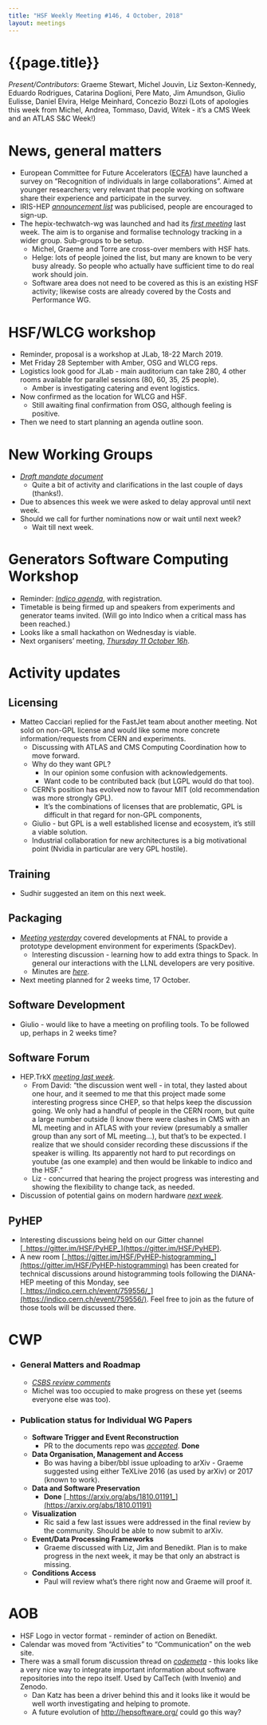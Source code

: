 ```yaml
---
title: "HSF Weekly Meeting #146, 4 October, 2018"
layout: meetings
---
```


# {{page.title}}

_Present/Contributors_: Graeme Stewart, Michel Jouvin, Liz Sexton-Kennedy,
Eduardo Rodrigues, Catarina Doglioni, Pere Mato, Jim Amundson, Giulio Eulisse,
Daniel Elvira, Helge Meinhard, Concezio Bozzi (Lots of apologies this week from
Michel, Andrea, Tommaso, David, Witek - it’s a CMS Week and an ATLAS S&C Week!)

# News, general matters

- European Committee for Future Accelerators ([ECFA](https://ecfa.web.cern.ch/))
  have launched a survey on “Recognition of individuals in large
  collaborations”. Aimed at younger researchers; very relevant that people
  working on software share their experience and participate in the survey.
- IRIS-HEP
  [_announcement list_](https://groups.google.com/a/iris-hep.org/forum/#!forum/announcements)
  was publicised, people are encouraged to sign-up.
- The hepix-techwatch-wg was launched and had its
  [_first meeting_](https://indico.cern.ch/event/759721/) last week. The aim is
  to organise and formalise technology tracking in a wider group. Sub-groups to
  be setup.
  - Michel, Graeme and Torre are cross-over members with HSF hats.
  - Helge: lots of people joined the list, but many are known to be very busy
    already. So people who actually have sufficient time to do real work should
    join.
  - Software area does not need to be covered as this is an existing HSF
    activity; likewise costs are already covered by the Costs and Performance
    WG.

# HSF/WLCG workshop

- Reminder, proposal is a workshop at JLab, 18-22 March 2019.
- Met Friday 28 September with Amber, OSG and WLCG reps.
- Logistics look good for JLab - main auditorium can take 280, 4 other rooms
  available for parallel sessions (80, 60, 35, 25 people).
  - Amber is investigating catering and event logistics.
- Now confirmed as the location for WLCG and HSF.
  - Still awaiting final confirmation from OSG, although feeling is positive.
- Then we need to start planning an agenda outline soon.

# New Working Groups

- [_Draft mandate document_](https://docs.google.com/document/d/1lvgBqCk1kWgY90iAkjl84eLbO3b1qllEDRvG8FVfemI/edit?usp=sharing)
  - Quite a bit of activity and clarifications in the last couple of days
    (thanks!).
- Due to absences this week we were asked to delay approval until next week.
- Should we call for further nominations now or wait until next week?
  - Wait till next week.

# Generators Software Computing Workshop

- Reminder: [_Indico agenda_](https://indico.cern.ch/event/751693/), with
  registration.
- Timetable is being firmed up and speakers from experiments and generator teams
  invited. (Will go into Indico when a critical mass has been reached.)
- Looks like a small hackathon on Wednesday is viable.
- Next organisers’ meeting,
  [_Thursday 11 October 16h_](https://indico.cern.ch/event/763170/).

# Activity updates

## Licensing

- Matteo Cacciari replied for the FastJet team about another meeting. Not sold
  on non-GPL license and would like some more concrete information/requests from
  CERN and experiments.
  - Discussing with ATLAS and CMS Computing Coordination how to move forward.
  - Why do they want GPL?
    - In our opinion some confusion with acknowledgements.
    - Want code to be contributed back (but LGPL would do that too).
  - CERN’s position has evolved now to favour MIT (old recommendation was more
    strongly GPL).
    - It’s the combinations of licenses that are problematic, GPL is difficult
      in that regard for non-GPL components,
  - Giulio - but GPL is a well established license and ecosystem, it’s still a
    viable solution.
  - Industrial collaboration for new architectures is a big motivational point
    (Nvidia in particular are very GPL hostile).

## Training

- Sudhir suggested an item on this next week.

## Packaging

- [_Meeting yesterday_](https://indico.cern.ch/event/758817/) covered
  developments at FNAL to provide a prototype development environment for
  experiments (SpackDev).
  - Interesting discussion - learning how to add extra things to Spack. In
    general our interactions with the LLNL developers are very positive.
  - Minutes are [_here_](https://github.com/HSF/hsf.github.io/pull/385).
- Next meeting planned for 2 weeks time, 17 October.

## Software Development

- Giulio - would like to have a meeting on profiling tools. To be followed up,
  perhaps in 2 weeks time?

## Software Forum

- HEP.TrkX [_meeting last week_](https://indico.cern.ch/event/745416/).
  - From David: “the discussion went well - in total, they lasted about one
    hour, and it seemed to me that this project made some interesting progress
    since CHEP, so that helps keep the discussion going. We only had a handful
    of people in the CERN room, but quite a large number outside (I know there
    were clashes in CMS with an ML meeting and in ATLAS with your review
    (presumably a smaller group than any sort of ML meeting...), but that’s to
    be expected. I realize that we should consider recording these discussions
    if the speaker is willing. Its apparently not hard to put recordings on
    youtube (as one example) and then would be linkable to indico and the HSF.”
  - Liz - concurred that hearing the project progress was interesting and
    showing the flexibility to change tack, as needed.
- Discussion of potential gains on modern hardware
  [_next week_](https://indico.cern.ch/event/745286/).

## PyHEP

- Interesting discussions being held on our Gitter channel
  [_https://gitter.im/HSF/PyHEP_](https://gitter.im/HSF/PyHEP).
- A new room
  [_https://gitter.im/HSF/PyHEP-histogramming_](https://gitter.im/HSF/PyHEP-histogramming)
  has been created for technical discussions around histogramming tools
  following the DIANA-HEP meeting of this Monday, see
  [_https://indico.cern.ch/event/759556/_](https://indico.cern.ch/event/759556/).
  Feel free to join as the future of those tools will be discussed there.

# CWP

- ### General Matters and Roadmap
  - [_CSBS review comments_](https://docs.google.com/document/d/16T2RRu1LmAyXTgtKjyWgOwZR8zsVOw2Y1SCntot3_NU/edit?usp=sharing)
  - Michel was too occupied to make progress on these yet (seems everyone else
    was too).
- ### Publication status for Individual WG Papers
  - **Software Trigger and Event Reconstruction**
    - PR to the documents repo was
      [_accepted_](https://github.com/HSF/documents/pull/102). **Done**
  - **Data Organisation, Management and Access**
    - Bo was having a biber/bbl issue uploading to arXiv - Graeme suggested
      using either TeXLive 2016 (as used by arXiv) or 2017 (known to work).
  - **Data and Software Preservation**
    - **Done**
      [_https://arxiv.org/abs/1810.01191_](https://arxiv.org/abs/1810.01191)
  - **Visualization**
    - Ric said a few last issues were addressed in the final review by the
      community. Should be able to now submit to arXiv.
  - **Event/Data Processing Frameworks**
    - Graeme discussed with Liz, Jim and Benedikt. Plan is to make progress in
      the next week, it may be that only an abstract is missing.
  - **Conditions Access**
    - Paul will review what’s there right now and Graeme will proof it.

# AOB

- HSF Logo in vector format - reminder of action on Benedikt.
- Calendar was moved from “Activities” to “Communication” on the web site.
- There was a small forum discussion thread on
  [_codemeta_](https://codemeta.github.io/) - this looks like a very nice way to
  integrate important information about software repositories into the repo
  itself. Used by CalTech (with Invenio) and Zenodo.
  - Dan Katz has been a driver behind this and it looks like it would be well
    worth investigating and helping to promote.
  - A future evolution of http://hepsoftware.org/ could go this way?
